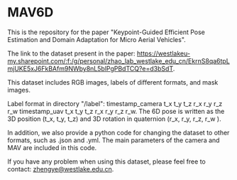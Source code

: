 # MAV6D

This is the repository for the paper "Keypoint-Guided Efficient Pose Estimation and Domain Adaptation for Micro Aerial Vehicles".

The link to the dataset present in the paper: https://westlakeu-my.sharepoint.com/:f:/g/personal/zhao_lab_westlake_edu_cn/EkrnS8qa6tpLmjUKE5xJ6FkBAfm9NWby8nL5blPgPBdTCQ?e=d3bSdT.

This dataset includes RGB images, labels of different formats, and mask images.

Label format in directory "/label": timestamp_camera t_x t_y t_z r_x r_y r_z r_w timestamp_uav t_x t_y t_z r_x r_y r_z r_w. 
The 6D pose is written as the 3D position (t_x, t_y, t_z) and 3D rotation in quaternion (r_x, r_y, r_z, r_w ).

In addition, we also provide a python code for changing the dataset to other formats, such as .json and .yml. 
The main parameters of the camera and MAV are included in this code.

If you have any problem when using this dataset, please feel free to contact: zhengye@westlake.edu.cn.

